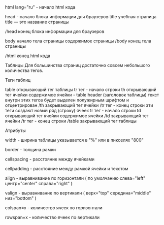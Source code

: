 html lang="ru" - начало html кода

head - начало блока информации для браузеров
title учебная страница title — это название страницы

/head конец блока информации для браузеров

body начало тела страницы
содержимое страницы
/body конец тела страницы

/html конец html кода

Таблицы
Для большинства страниц достаточно совсем небольшого количества тегов.

Теги таблиц

table открывающий тег таблицы
tr тег - начало строки
th открывающий тег ячейки
содержимое ячейки - table header (заголовок таблицы)
текст внутри этих тегов будет выделен полужирным шрифтом и отцентрирован
/th закрывающий тег ячейки
/tr тег - конец строки
эти теги создают новый ряд (строку) ячеек
tr тег - начало строки
td открывающий тег ячейки
содержимое ячейки
/td закрывающий тег ячейки
/tr тег - конец строки
/table закрывающий тег таблицы

Атрибуты

width - ширина таблицы указывается в "%" или в пикселях "800"

border - толщина рамки

cellspacing - расстояние между ячейками

cellpadding - расстояние между рамкой ячейки и текстом

align - выравнивание по горизонтали ( по умолчанию слева="left" центр="center" справа="right" )

valign - выравнивание по вертикали ( верх="top" середина="middle" низ="bottom" )

colspan=x - количество ячеек по горизонтали

rowspan=x - количество ячеек по вертикали